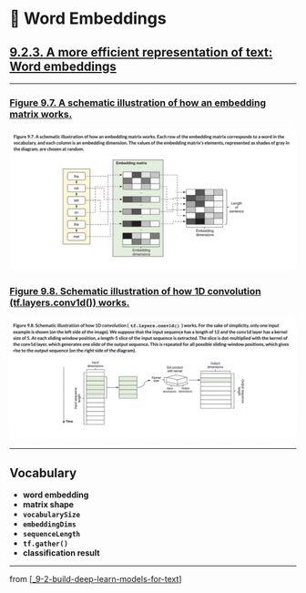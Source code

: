 # 🧬 Word Embeddings

## [**9.2.3.** A more efficient representation of text: Word embeddings](https://livebook.manning.com/book/deep-learning-with-javascript/chapter-9/117)

---

### [**Figure 9.7.** A schematic illustration of how an embedding matrix works.](https://livebook.manning.com/book/deep-learning-with-javascript/chapter-9/ch09fig07)

<img src="../../../assets/figures/Figure_9-7.png">

### [**Figure 9.8.** Schematic illustration of how 1D convolution (tf.layers.conv1d()) works.](https://livebook.manning.com/book/deep-learning-with-javascript/chapter-9/ch09fig08)

<img src="../../../assets/figures/Figure_9-8.png">

<link rel="stylesheet" type="text/css" media="all" href="../../../assets/css/custom.css" />

---

## **Vocabulary**

- **word embedding**
- **matrix shape**
- **`vocabularySize`**
- **`embeddingDims`**
- **`sequenceLength`**
- **`tf.gather()`**
- **classification result**

---

from [[_9-2-build-deep-learn-models-for-text]]

[//begin]: # "Autogenerated link references for markdown compatibility"
[_9-2-build-deep-learn-models-for-text]: _9-2-build-deep-learn-models-for-text.md "🧬 Text Deep Learn Models"
[//end]: # "Autogenerated link references"
